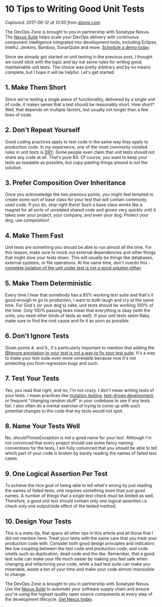 # 10 Tips to Writing Good Unit Tests

_Captured: 2017-06-12 at 13:50 from [dzone.com](https://dzone.com/articles/10-tips-to-writing-good-unit-tests?edition=304169&utm_source=Daily%20Digest&utm_medium=email&utm_campaign=dd%202017-06-11)_

The DevOps Zone is brought to you in partnership with Sonatype Nexus. The [Nexus Suite](https://dzone.com/go?i=146021&u=https%3A%2F%2Fwww.sonatype.com%2Fnexus-lifecycle%3Futm_source%3DDZONE%2520-%2520Nexus%2520Lifecycle%2520-%2520September%25202016%26utm_medium%3DDZONE%2520-%2520Nexus%2520Lifecycle%2520-%2520September%25202016%26utm_campaign%3DDZONE%2520-%2520Nexus%2520Lifecycle%2520-%2520September%25202016) helps scale your DevOps delivery with continuous component intelligence integrated into development tools, including Eclipse, IntelliJ, Jenkins, Bamboo, SonarQube and more. [Schedule a demo today](https://dzone.com/go?i=146021&u=https%3A%2F%2Fwww.sonatype.com%2Fnexus-lifecycle%3Futm_source%3DDZONE%2520-%2520Nexus%2520Lifecycle%2520-%2520September%25202016%26utm_medium%3DDZONE%2520-%2520Nexus%2520Lifecycle%2520-%2520September%25202016%26utm_campaign%3DDZONE%2520-%2520Nexus%2520Lifecycle%2520-%2520September%25202016).

Since we already got started on unit testing in the previous post, I thought we could stick with the topic and lay out some rules for writing good, maintainable unit tests. The choice was pretty arbitrary and by no means complete, but I hope it will be helpful. Let's get started.

## 1\. Make Them Short

Since we're testing a single piece of functionality, delivered by a single unit of code, it makes sense that a test should be reasonably short. How short? Well, that depends on multiple factors, but usually not longer than a few lines of code.

## 2\. Don't Repeat Yourself

Good coding practices apply to test code in the same way they apply to production code. In my experience, one of the most commonly violated rules in unit tests is [DRY](http://wiki.c2.com/?DontRepeatYourself). Some people even claim that unit tests should not share any code at all. That's pure BS. Of course, you want to keep your tests as readable as possible, but copy-pasting things around is not the solution.

## 3\. Prefer Composition Over Inheritance

Once you acknowledge the two previous points, you might feel tempted to create some sort of base class for your test that will contain commonly used code. If you do, stop right there! Such a base class works like a magnet for all sorts of unrelated shared code and grows very quickly until it takes over your project, your company, and even your dog. Protect your dog, use composition!

## 4\. Make Them Fast

Unit tests are something you should be able to run almost all the time. For this reason, make sure to mock out external dependencies and other things that might slow your tests down. This will usually be things like databases, external systems, or file operations. At the same time, don't overdo this - [complete isolation of the unit under test is not a good solution either](https://dzone.com/articles/unit-testing-the-myth-of-complete-isolation).

## 5\. Make Them Deterministic

Every time I hear that somebody has a 95% working test suite and that's it good enough to go to production, I want to both laugh and cry at the same time. For God's (or your dog's) sake, unit tests should be working 100% of the time. Only 100% passing tests mean that everything is okay (with the units, you need other kinds of tests as well). If your unit tests seem flaky, make sure to find the root cause and fix it as soon as possible.

## 6\. Don't Ignore Tests

Given points 4. and 5., it's particularly important to mention that adding the [@Ignore annotation to your test is not a way to fix your test suite](https://dzone.com/articles/open-letter-from-an-ignored-test). It's a way to make your test suite even more unreliable because now it's not protecting you from regression bugs and such.

## 7\. Test Your Tests

Yes, you read that right, and no, I'm not crazy. I don't mean writing tests of your tests. I mean practices like [mutation testing](http://pitest.org/), [test-driven development](http://amzn.to/2rG2GI4), or frequent "changing random stuff" in your codebase to see if any tests fail. I also often do a mental exercise of trying to come up with such potential changes to the code that my tests would not spot.

## 8\. Name Your Tests Well

No, shouldThrowException is not a good name for your test. Although I'm not convinced that every project should use some fancy naming conventions for the tests, I am fully convinced that you should be able to tell which part of your code is broken by barely reading the names of failed test cases.

## 9\. One Logical Assertion Per Test

To achieve the nice goal of being able to tell what's wrong by just reading the names of failed tests, one requires something more than just good names. A number of things that a single test check must be limited as well. Therefore, a good unit test should contain only one logical assertion i.e. check only one output/side effect of the tested method.

## 10\. Design Your Tests

This is a meta-tip, that spans all other tips in this article and all those that I did not mention here. Treat your tests with the same care that you treat your production code with. Consider both good design principles and indicators like low coupling between the test code and production code, and code smells such as duplication, dead code and the like. Remember, that a good test suite can make your life much easier by making you feel safe when changing and refactoring your code, while a bad test suite can make you miserable, waste a ton of your time and make your code almost impossible to change.

The DevOps Zone is brought to you in partnership with Sonatype Nexus. Use the [Nexus Suite](https://dzone.com/go?i=146022&u=https%3A%2F%2Fwww.sonatype.com%2Fget-nexus-sonatype%3Futm_source%3DDZONE%2520-%2520Get%2520Nexus%2520-%2520September%25202016%26utm_medium%3DDZONE%2520-%2520Get%2520Nexus%2520-%2520September%25202016%26utm_campaign%3DDZONE%2520-%2520Get%2520Nexus%2520-%2520September%25202016) to automate your software supply chain and ensure you're using the highest quality open source components at every step of the development lifecycle. [Get Nexus today](https://dzone.com/go?i=146022&u=https%3A%2F%2Fwww.sonatype.com%2Fget-nexus-sonatype%3Futm_source%3DDZONE%2520-%2520Get%2520Nexus%2520-%2520September%25202016%26utm_medium%3DDZONE%2520-%2520Get%2520Nexus%2520-%2520September%25202016%26utm_campaign%3DDZONE%2520-%2520Get%2520Nexus%2520-%2520September%25202016).

